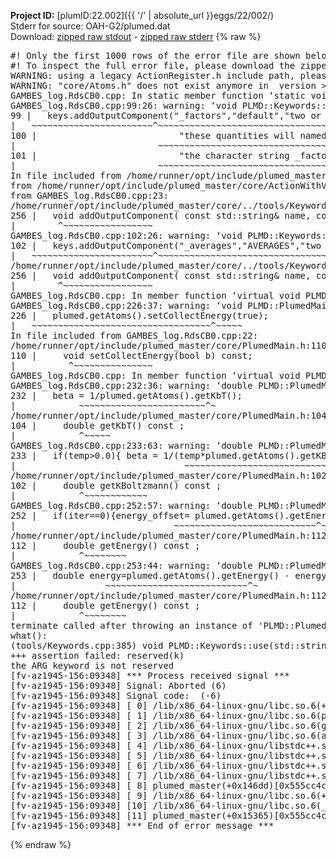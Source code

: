 **Project ID:** [plumID:22.002]({{ '/' | absolute_url }}eggs/22/002/)  
Stderr for source:  OAH-G2/plumed.dat   
Download: [zipped raw stdout](plumed.dat.plumed_master.stdout.txt.zip) - [zipped raw stderr](plumed.dat.plumed_master.stderr.txt.zip) 
{% raw %}
<pre>
#! Only the first 1000 rows of the error file are shown below
#! To inspect the full error file, please download the zipped raw stderr file above
WARNING: using a legacy ActionRegister.h include path, please use <<#include "core/ActionRegister.h">>
WARNING: "core/Atoms.h" does not exist anymore in  version >=2.10, you should change your code.
GAMBES_log.RdsCB0.cpp: In static member function ‘static void PLMD::bias::GAMBESL::registerKeywords(PLMD::Keywords&)’:
GAMBES_log.RdsCB0.cpp:99:26: warning: ‘void PLMD::Keywords::addOutputComponent(const std::string&, const std::string&, const std::string&)’ is deprecated: Use addOutputComponent with four argument and specify valid types for value from scalar/vector/matrix/grid [-Wdeprecated-declarations]
99 |   keys.addOutputComponent("_factors","default","two or more weighing factors for bias"
|   ~~~~~~~~~~~~~~~~~~~~~~~^~~~~~~~~~~~~~~~~~~~~~~~~~~~~~~~~~~~~~~~~~~~~~~~~~~~~~~~~~~~~
100 |                           "these quantities will named with  the gaussian number followed by "
|                           ~~~~~~~~~~~~~~~~~~~~~~~~~~~~~~~~~~~~~~~~~~~~~~~~~~~~~~~~~~~~~~~~~~~~
101 |                           "the character string _factors. These quantities tell the user the value of the factor ");
|                           ~~~~~~~~~~~~~~~~~~~~~~~~~~~~~~~~~~~~~~~~~~~~~~~~~~~~~~~~~~~~~~~~~~~~~~~~~~~~~~~~~~~~~~~~~
In file included from /home/runner/opt/include/plumed_master/core/Action.h:27,
from /home/runner/opt/include/plumed_master/core/ActionWithValue.h:25,
from GAMBES_log.RdsCB0.cpp:23:
/home/runner/opt/include/plumed_master/core/../tools/Keywords.h:256:8: note: declared here
256 |   void addOutputComponent( const std::string& name, const std::string& key, const std::string& descr );
|        ^~~~~~~~~~~~~~~~~~
GAMBES_log.RdsCB0.cpp:102:26: warning: ‘void PLMD::Keywords::addOutputComponent(const std::string&, const std::string&, const std::string&)’ is deprecated: Use addOutputComponent with four argument and specify valid types for value from scalar/vector/matrix/grid [-Wdeprecated-declarations]
102 |   keys.addOutputComponent("_averages","AVERAGES","two or more the averages");
|   ~~~~~~~~~~~~~~~~~~~~~~~^~~~~~~~~~~~~~~~~~~~~~~~~~~~~~~~~~~~~~~~~~~~~~~~~~~
/home/runner/opt/include/plumed_master/core/../tools/Keywords.h:256:8: note: declared here
256 |   void addOutputComponent( const std::string& name, const std::string& key, const std::string& descr );
|        ^~~~~~~~~~~~~~~~~~
GAMBES_log.RdsCB0.cpp: In member function ‘virtual void PLMD::bias::GAMBESL::prepare()’:
GAMBES_log.RdsCB0.cpp:226:37: warning: ‘void PLMD::PlumedMain::DeprecatedAtoms::setCollectEnergy(bool) const’ is deprecated [-Wdeprecated-declarations]
226 |   plumed.getAtoms().setCollectEnergy(true);
|   ~~~~~~~~~~~~~~~~~~~~~~~~~~~~~~~~~~^~~~~~
In file included from GAMBES_log.RdsCB0.cpp:22:
/home/runner/opt/include/plumed_master/core/PlumedMain.h:110:10: note: declared here
110 |     void setCollectEnergy(bool b) const;
|          ^~~~~~~~~~~~~~~~
GAMBES_log.RdsCB0.cpp: In member function ‘virtual void PLMD::bias::GAMBESL::calculate()’:
GAMBES_log.RdsCB0.cpp:232:36: warning: ‘double PLMD::PlumedMain::DeprecatedAtoms::getKbT() const’ is deprecated: Use Action::getkBT() N.B. this function also reads the TEMP keyword from the input for you. [-Wdeprecated-declarations]
232 |   beta = 1/plumed.getAtoms().getKbT();
|            ~~~~~~~~~~~~~~~~~~~~~~~~^~
/home/runner/opt/include/plumed_master/core/PlumedMain.h:104:12: note: declared here
104 |     double getKbT() const ;
|            ^~~~~~
GAMBES_log.RdsCB0.cpp:233:63: warning: ‘double PLMD::PlumedMain::DeprecatedAtoms::getKBoltzmann() const’ is deprecated: Use Action::getKBoltzmann(). [-Wdeprecated-declarations]
233 |   if(temp>0.0){ beta = 1/(temp*plumed.getAtoms().getKBoltzmann()) ; }
|                                ~~~~~~~~~~~~~~~~~~~~~~~~~~~~~~~^~
/home/runner/opt/include/plumed_master/core/PlumedMain.h:102:12: note: declared here
102 |     double getKBoltzmann() const ;
|            ^~~~~~~~~~~~~
GAMBES_log.RdsCB0.cpp:252:57: warning: ‘double PLMD::PlumedMain::DeprecatedAtoms::getEnergy() const’ is deprecated [-Wdeprecated-declarations]
252 |   if(iter==0){energy_offset= plumed.getAtoms().getEnergy();}
|                              ~~~~~~~~~~~~~~~~~~~~~~~~~~~^~
/home/runner/opt/include/plumed_master/core/PlumedMain.h:112:12: note: declared here
112 |     double getEnergy() const ;
|            ^~~~~~~~~
GAMBES_log.RdsCB0.cpp:253:44: warning: ‘double PLMD::PlumedMain::DeprecatedAtoms::getEnergy() const’ is deprecated [-Wdeprecated-declarations]
253 |   double energy=plumed.getAtoms().getEnergy() - energy_offset;
|                 ~~~~~~~~~~~~~~~~~~~~~~~~~~~^~
/home/runner/opt/include/plumed_master/core/PlumedMain.h:112:12: note: declared here
112 |     double getEnergy() const ;
|            ^~~~~~~~~
terminate called after throwing an instance of 'PLMD::Plumed::ExceptionError'
what():
(tools/Keywords.cpp:385) void PLMD::Keywords::use(std::string_view)
+++ assertion failed: reserved(k)
the ARG keyword is not reserved
[fv-az1945-156:09348] *** Process received signal ***
[fv-az1945-156:09348] Signal: Aborted (6)
[fv-az1945-156:09348] Signal code:  (-6)
[fv-az1945-156:09348] [ 0] /lib/x86_64-linux-gnu/libc.so.6(+0x45330)[0x7fc5ad045330]
[fv-az1945-156:09348] [ 1] /lib/x86_64-linux-gnu/libc.so.6(pthread_kill+0x11c)[0x7fc5ad09eb2c]
[fv-az1945-156:09348] [ 2] /lib/x86_64-linux-gnu/libc.so.6(gsignal+0x1e)[0x7fc5ad04527e]
[fv-az1945-156:09348] [ 3] /lib/x86_64-linux-gnu/libc.so.6(abort+0xdf)[0x7fc5ad0288ff]
[fv-az1945-156:09348] [ 4] /lib/x86_64-linux-gnu/libstdc++.so.6(+0xa5ff5)[0x7fc5ad4a5ff5]
[fv-az1945-156:09348] [ 5] /lib/x86_64-linux-gnu/libstdc++.so.6(+0xbb0da)[0x7fc5ad4bb0da]
[fv-az1945-156:09348] [ 6] /lib/x86_64-linux-gnu/libstdc++.so.6(_ZSt10unexpectedv+0x0)[0x7fc5ad4a5a55]
[fv-az1945-156:09348] [ 7] /lib/x86_64-linux-gnu/libstdc++.so.6(+0xa5a6f)[0x7fc5ad4a5a6f]
[fv-az1945-156:09348] [ 8] plumed_master(+0x146dd)[0x555cc4cda6dd]
[fv-az1945-156:09348] [ 9] /lib/x86_64-linux-gnu/libc.so.6(+0x2a1ca)[0x7fc5ad02a1ca]
[fv-az1945-156:09348] [10] /lib/x86_64-linux-gnu/libc.so.6(__libc_start_main+0x8b)[0x7fc5ad02a28b]
[fv-az1945-156:09348] [11] plumed_master(+0x15365)[0x555cc4cdb365]
[fv-az1945-156:09348] *** End of error message ***
</pre>
{% endraw %}
